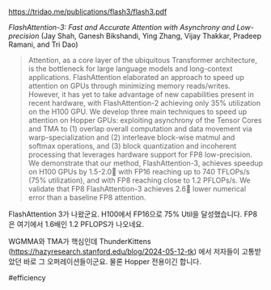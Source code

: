 https://tridao.me/publications/flash3/flash3.pdf

*FlashAttention-3: Fast and Accurate Attention with Asynchrony and Low-precision* (Jay Shah, Ganesh Bikshandi, Ying Zhang, Vijay Thakkar, Pradeep Ramani, and Tri Dao)

> Attention, as a core layer of the ubiquitous Transformer architecture, is the bottleneck for large language models and long-context applications. FlashAttention elaborated an approach to speed up attention on GPUs through minimizing memory reads/writes. However, it has yet to take advantage of new capabilities present in recent hardware, with FlashAttention-2 achieving only 35% utilization on the H100 GPU. We develop three main techniques to speed up attention on Hopper GPUs: exploiting asynchrony of the Tensor Cores and TMA to (1) overlap overall computation and data movement via warp-specialization and (2) interleave block-wise matmul and softmax operations, and (3) block quantization and incoherent processing that leverages hardware support for FP8 low-precision. We demonstrate that our method, FlashAttention-3, achieves speedup on H100 GPUs by 1.5-2.0 with FP16 reaching up to 740 TFLOPs/s (75% utilization), and with FP8 reaching close to 1.2 PFLOPs/s. We validate that FP8 FlashAttention-3 achieves 2.6 lower numerical error than a baseline FP8 attention.

FlashAttention 3가 나왔군요. H100에서 FP16으로 75% Util을 달성했습니다. FP8은 여기에서 1.6배인 1.2 PFLOPS가 나오네요.

WGMMA와 TMA가 핵심인데 ThunderKittens (https://hazyresearch.stanford.edu/blog/2024-05-12-tk) 에서 저자들이 고통받았던 바로 그 오퍼레이션들이군요. 물론 Hopper 전용이긴 합니다.

#efficiency 